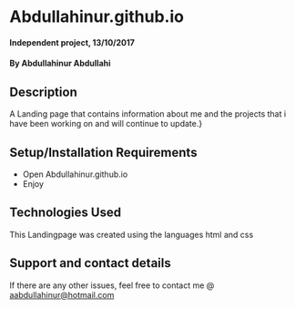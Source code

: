 # Abdullahinur.github.io


#### Independent project, 13/10/2017

#### By **Abdullahinur Abdullahi**

## Description

A Landing page that contains information about me and the projects that i have been working on and will continue to update.}

## Setup/Installation Requirements

* Open Abdullahinur.github.io
* Enjoy


## Technologies Used

This Landingpage was created using the languages html and css

## Support and contact details

If there are any other issues, feel free to contact me @ aabdullahinur@hotmail.com
